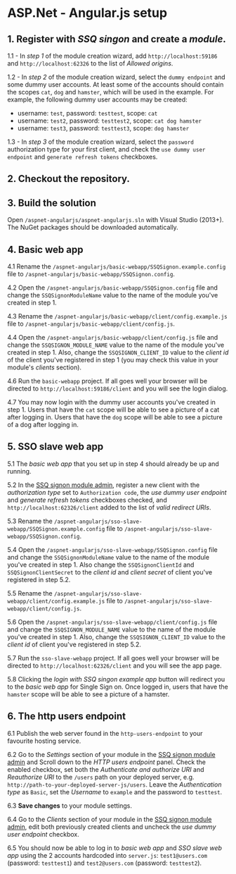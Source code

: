 # ASP.Net - Angular.js setup

## 1. Register with *SSQ singon* and create a *module*.
 
1.1 - In *step 1* of the module creation wizard, add `http://localhost:59186` and `http://localhost:62326` to the list of *Allowed origins*.

1.2 - In *step 2* of the module creation wizard, select the `dummy endpoint` and some dummy user accounts.
At least some of the accounts should contain the scopes `cat`, `dog` and `hamster`, which will be used in the example.
For example, the following dummy user accounts may be created:

- username: `test`, password: `testtest`, scope: `cat`
- username: `test2`, password: `testtest2`, scope: `cat dog hamster`
- username: `test3`, password: `testtest3`, scope: `dog hamster`

1.3 - In *step 3* of the module creation wizard, select the `password` authorization type for your first client, and check
the `use dummy user endpoint` and `generate refresh tokens` checkboxes. 

## 2. Checkout the repository.

## 3. Build the solution
Open `/aspnet-angularjs/aspnet-angularjs.sln` with Visual Studio (2013+). The NuGet packages should be downloaded automatically.

## 4. Basic web app

4.1 Rename the `/aspnet-angularjs/basic-webapp/SSQSignon.example.config` file to `/aspnet-angularjs/basic-webapp/SSQSignon.config`.

4.2 Open the `/aspnet-angularjs/basic-webapp/SSQSignon.config` file and change the `SSQSignonModuleName` value to the name of the module you've created in step 1.

4.3 Rename the `/aspnet-angularjs/basic-webapp/client/config.example.js` file to `/aspnet-angularjs/basic-webapp/client/config.js`.

4.4 Open the `/aspnet-angularjs/basic-webapp/client/config.js` file and change the `SSQSIGNON_MODULE_NAME` value to the name of the module you've created in step 1.
Also, change the `SSQSIGNON_CLIENT_ID` value to the *client id* of the client you've registered in step 1 (you may
check this value in your module's *clients* section).

4.6 Run the `basic-webapp` project. If all goes well your browser will be directed to `http://localhost:59186/client` and you will see the login dialog.

4.7 You may now login with the dummy user accounts you've created in step 1.
    Users that have the `cat` scope will be able to see a picture of a cat after logging in.
    Users that have the `dog` scope will be able to see a picture of a dog after logging in.
    
## 5. SSO slave web app

5.1 The *basic web app* that you set up in step 4 should already be up and running. 

5.2 In the [SSQ signon module admin](https://ssqsignon.com/moduleadmin), register a new client with the *authorization
 type* set to `Authorization code`, the *use dummy user endpoint* and *generate refresh tokens* checkboxes checked,
 and `http://localhost:62326/client` added to the list of *valid redirect URIs*. 

5.3 Rename the `/aspnet-angularjs/sso-slave-webapp/SSQSignon.example.config` file to `/aspnet-angularjs/sso-slave-webapp/SSQSignon.config`.

5.4 Open the `/aspnet-angularjs/sso-slave-webapp/SSQSignon.config` file and change the `SSQSignonModuleName` value to the name of the module you've created in step 1.
  Also change the `SSQSignonClientId` and `SSQSignonClientSecret` to the *client id* and *client secret* of client you've registered in step 5.2.
  
5.5 Rename the `/aspnet-angularjs/sso-slave-webapp/client/config.example.js` file to `/aspnet-angularjs/sso-slave-webapp/client/config.js`.

5.6 Open the `/aspnet-angularjs/sso-slave-webapp/client/config.js` file and change the `SSQSIGNON_MODULE_NAME` value to the name of the module you've created in step 1.
Also, change the `SSQSIGNON_CLIENT_ID` value to the *client id* of client you've registered in step 5.2.

5.7 Run the `sso-slave-webapp` project. If all goes well your browser will be directed to `http://localhost:62326/client` and you will see the app page.

5.8 Clicking the *login with SSQ singon example app* button will redirect you to the *basic web app*
  for Single Sign on. Once logged in, users that have the `hamster` scope will be able to see a picture of a hamster.
  
## 6. The http users endpoint

6.1 Publish the web server found in the `http-users-endpoint` to your favourite hosting service.

6.2 Go to the *Settings* section of your module in the [SSQ signon module admin](https://ssqsignon.com/moduleadmin) and
Scroll down to the *HTTP users endpoint* panel. Check the enabled checkbox, set both the *Authenticate and authorize URI* and
*Reauthorize URI* to the `/users` path on your deployed server, e.g. `http://path-to-your-deployed-server-js/users`. Leave the
*Authentication type* as `Basic`, set the *Username* to `example` and the password to `testtest`.

6.3 **Save changes** to your module settings.

6.4 Go to the *Clients* section of your module in the [SSQ signon module admin](https://ssqsignon.com/moduleadmin),
edit both previously created clients and uncheck the *use dummy user endpoint* checkbox.

6.5 You should now be able to log in to *basic web app* and *SSO slave web app*  using the 2 accounts hardcoded into `server.js`:
`test1@users.com` (password: `testtest1`) and `test2@users.com` (password: `testtest2`).
